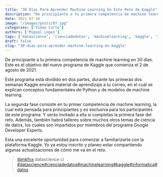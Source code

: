 ```yaml
---
title: "30 Días Para Aprender Machine Learning En Este Reto de Kaggle"
description: "De principiante a tu primera competencia de machine learning en 30 días."
date: 2021-07-30
image: "/images/posts/07.jpg"
categories: ['Video Corto']
authors: ['Miguel Lopez']
tags: ['datascience', 'cienciadedatos', 'machinelearning', 'kaggle', 'informatica', 'datos']
draft: false
slug: "30-dias-para-aprender-machine-learning-en-kaggle"
---
```


De principiante a tu primera competencia de machine learning en 30 días. Este es el objetivo del nuevo programa de Kaggle que comienza el 2 de agosto de 2021.

Este programa está dividido en dos partes, durante las primeras dos semanas Kaggle enviará material de aprendizaje a tu correo, en el cuál se explican conceptos fundamentales de Python y de modelos de machine learning.

La segunda fase consiste en tu primer competencia de machine learning, la cual está pensada para principiantes y es exclusiva para los participantes de este programa. Y serás invitado a ella si completas la primera fase del reto. Además, también habrá talleres sobre muchos otros temas de ciencia de datos, los cuales son impartidos por miembros del programa Google Developer Experts.

Esta una excelente oportunidad para comenzar a familiarizarte con la plataforma Kaggle. Yo ya estoy inscrito y planeo estar compartiendo algunas actualizaciones de cómo me va en el reto.

<blockquote class="tiktok-embed" cite="{https://www.tiktok.com/@mkfnx/video/6990905664876907781}" data-video-id="6990905664876907781" style="max-width: 605px;min-width: 325px;" > <section> <a target="_blank" title="@mkfnx" href="https://www.tiktok.com/@mkfnx?refer=embed">@mkfnx</a> datascience  ci </section> <a title="datascience" target="_blank" href="https://www.tiktok.com/tag/datascience?refer=embed">#datascience</a><a title="cienciadedatos" target="_blank" href="https://www.tiktok.com/tag/cienciadedatos?refer=embed">#cienciadedatos</a><a title="machinelearning" target="_blank" href="https://www.tiktok.com/tag/machinelearning?refer=embed">#machinelearning</a><a title="kaggle" target="_blank" href="https://www.tiktok.com/tag/kaggle?refer=embed">#kaggle</a><a title="informatica" target="_blank" href="https://www.tiktok.com/tag/informatica?refer=embed">#informatica</a><a title="datos" target="_blank" href="https://www.tiktok.com/tag/datos?refer=embed">#datos</a> </blockquote> <script async src="https://www.tiktok.com/embed.js"></script>